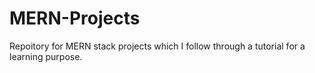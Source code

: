 # MERN-Projects
Repoitory for MERN stack projects which I follow through a tutorial for a learning purpose.

